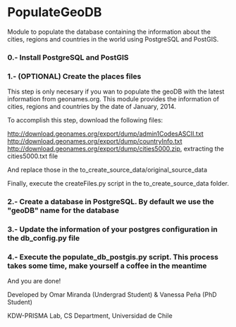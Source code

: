PopulateGeoDB
==========

Module to populate the database containing the information about the cities, regions and countries in the world using PostgreSQL and PostGIS.


### 0.- Install PostgreSQL and PostGIS
### 1.- (OPTIONAL) Create the places files

This step is only necesary if you wan to populate the geoDB with the latest information from geonames.org. This module provides the information of cities, regions and countries by the date of January, 2014.

To accomplish this step, download the following files:

http://download.geonames.org/export/dump/admin1CodesASCII.txt 
http://download.geonames.org/export/dump/countryInfo.txt
http://download.geonames.org/export/dump/cities5000.zip, extracting the cities5000.txt file

And replace those in the to_create_source_data/original_source_data

Finally, execute the createFiles.py script in the to_create_source_data folder.

### 2.- Create a database in PostgreSQL. By default we use the "geoDB" name for the database
### 3.- Update the information of your postgres configuration in the db_config.py file
### 4.- Execute the populate_db_postgis.py script. This process takes some time, make yourself a coffee in the meantime

And you are done!


Developed by Omar Miranda (Undergrad Student) & Vanessa Peña (PhD Student)

KDW-PRISMA Lab, CS Department, Universidad de Chile
